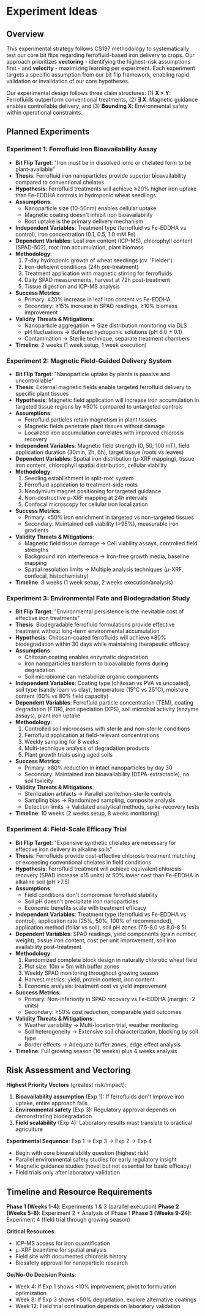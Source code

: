 

# Experiment Ideas

## Overview

This experimental strategy follows CS197 methodology to systematically test our core bit flips regarding ferrofluid-based iron delivery to crops. Our approach prioritizes **vectoring** - identifying the highest-risk assumptions first - and **velocity** - maximizing learning per experiment. Each experiment targets a specific assumption from our bit flip framework, enabling rapid validation or invalidation of our core hypotheses.

Our experimental design follows three claim structures: (1) **X > Y**: Ferrofluids outperform conventional treatments, (2) **∃ X**: Magnetic guidance enables controllable delivery, and (3) **Bounding X**: Environmental safety within operational constraints.

## Planned Experiments

### Experiment 1: Ferrofluid Iron Bioavailability Assay
- **Bit Flip Target**: "Iron must be in dissolved ionic or chelated form to be plant-available"
- **Thesis**: Ferrofluid iron nanoparticles provide superior bioavailability compared to conventional chelates
- **Hypothesis**: Ferrofluid treatments will achieve ≥20% higher iron uptake than Fe-EDDHA controls in hydroponic wheat seedlings
- **Assumptions**: 
  - Nanoparticle size (10-50nm) enables cellular uptake
  - Magnetic coating doesn't inhibit iron bioavailability
  - Root uptake is the primary delivery mechanism
- **Independent Variables**: Treatment type (ferrofluid vs Fe-EDDHA vs control), iron concentration (0.1, 0.5, 1.0 mM Fe)
- **Dependent Variables**: Leaf iron content (ICP-MS), chlorophyll content (SPAD-502), root iron accumulation, plant biomass
- **Methodology**: 
  1. 7-day hydroponic growth of wheat seedlings (cv. 'Fielder')
  2. Iron-deficient conditions (24h pre-treatment)
  3. Treatment application with magnetic stirring for ferrofluids
  4. Daily SPAD measurements, harvest at 72h post-treatment
  5. Tissue digestion and ICP-MS analysis
- **Success Metrics**: 
  - Primary: ≥20% increase in leaf iron content vs Fe-EDDHA
  - Secondary: ≥15% increase in SPAD readings, ≥10% biomass improvement
- **Validity Threats & Mitigations**:
  - Nanoparticle aggregation → Size distribution monitoring via DLS
  - pH fluctuations → Buffered hydroponic solutions (pH 6.0 ± 0.1)
  - Contamination → Sterile technique, separate treatment chambers
- **Timeline**: 2 weeks (1 week setup, 1 week execution)

### Experiment 2: Magnetic Field-Guided Delivery System
- **Bit Flip Target**: "Nanoparticle uptake by plants is passive and uncontrollable"
- **Thesis**: External magnetic fields enable targeted ferrofluid delivery to specific plant tissues
- **Hypothesis**: Magnetic field application will increase iron accumulation in targeted tissue regions by ≥50% compared to untargeted controls
- **Assumptions**:
  - Ferrofluid particles retain magnetism in plant tissues
  - Magnetic fields penetrate plant tissues without damage
  - Localized iron accumulation correlates with improved chlorosis recovery
- **Independent Variables**: Magnetic field strength (0, 50, 100 mT), field application duration (30min, 2h, 6h), target tissue (roots vs leaves)
- **Dependent Variables**: Spatial iron distribution (μ-XRF mapping), tissue iron content, chlorophyll spatial distribution, cellular viability
- **Methodology**:
  1. Seedling establishment in split-root system
  2. Ferrofluid application to treatment-side roots
  3. Neodymium magnet positioning for targeted guidance
  4. Non-destructive μ-XRF mapping at 24h intervals
  5. Confocal microscopy for cellular iron localization
- **Success Metrics**:
  - Primary: ≥50% iron enrichment in targeted vs non-targeted tissues
  - Secondary: Maintained cell viability (>95%), measurable iron gradients
- **Validity Threats & Mitigations**:
  - Magnetic field tissue damage → Cell viability assays, controlled field strengths
  - Background iron interference → Iron-free growth media, baseline mapping
  - Spatial resolution limits → Multiple analysis techniques (μ-XRF, confocal, histochemistry)
- **Timeline**: 3 weeks (1 week setup, 2 weeks execution/analysis)

### Experiment 3: Environmental Fate and Biodegradation Study  
- **Bit Flip Target**: "Environmental persistence is the inevitable cost of effective iron treatments"
- **Thesis**: Biodegradable ferrofluid formulations provide effective treatment without long-term environmental accumulation
- **Hypothesis**: Chitosan-coated ferrofluids will achieve ≥80% biodegradation within 30 days while maintaining therapeutic efficacy
- **Assumptions**:
  - Chitosan coating enables enzymatic degradation
  - Iron nanoparticles transform to bioavailable forms during degradation
  - Soil microbiome can metabolize organic components
- **Independent Variables**: Coating type (chitosan vs PVA vs uncoated), soil type (sandy loam vs clay), temperature (15°C vs 25°C), moisture content (60% vs 80% field capacity)
- **Dependent Variables**: Ferrofluid particle concentration (TEM), coating degradation (FTIR), iron speciation (XPS), soil microbial activity (enzyme assays), plant iron uptake
- **Methodology**:
  1. Controlled soil microcosms with sterile and non-sterile conditions
  2. Ferrofluid application at field-relevant concentrations
  3. Weekly sampling for 8 weeks
  4. Multi-technique analysis of degradation products
  5. Plant growth trials using aged soils
- **Success Metrics**:
  - Primary: ≥80% reduction in intact nanoparticles by day 30
  - Secondary: Maintained iron bioavailability (DTPA-extractable), no soil toxicity
- **Validity Threats & Mitigations**:
  - Sterilization artifacts → Parallel sterile/non-sterile controls
  - Sampling bias → Randomized sampling, composite analysis
  - Detection limits → Validated analytical methods, spike-recovery tests
- **Timeline**: 10 weeks (2 weeks setup, 8 weeks monitoring)

### Experiment 4: Field-Scale Efficacy Trial
- **Bit Flip Target**: "Expensive synthetic chelates are necessary for effective iron delivery in alkaline soils"
- **Thesis**: Ferrofluids provide cost-effective chlorosis treatment matching or exceeding conventional chelates in field conditions
- **Hypothesis**: Ferrofluid treatment will achieve equivalent chlorosis recovery (SPAD increase ≥15 units) at 50% lower cost than Fe-EDDHA in alkaline soil (pH >7.5)
- **Assumptions**:
  - Field conditions don't compromise ferrofluid stability
  - Soil pH doesn't precipitate iron nanoparticles
  - Economic benefits scale with treatment efficacy
- **Independent Variables**: Treatment type (ferrofluid vs Fe-EDDHA vs control), application rate (25%, 50%, 100% of recommended), application method (foliar vs soil), soil pH zones (7.5-8.0 vs 8.0-8.5)
- **Dependent Variables**: SPAD readings, yield components (grain number, weight), tissue iron content, cost per unit improvement, soil iron availability post-treatment
- **Methodology**:
  1. Randomized complete block design in naturally chlorotic wheat field
  2. Plot size: 10m × 5m with buffer zones
  3. Weekly SPAD monitoring throughout growing season
  4. Harvest metrics: yield, protein content, iron content
  5. Economic analysis: treatment cost vs yield improvement
- **Success Metrics**:
  - Primary: Non-inferiority in SPAD recovery vs Fe-EDDHA (margin: -2 units)
  - Secondary: ≥50% cost reduction, comparable yield outcomes
- **Validity Threats & Mitigations**:
  - Weather variability → Multi-location trial, weather monitoring
  - Soil heterogeneity → Extensive soil characterization, blocking by soil type
  - Border effects → Adequate buffer zones, edge effect analysis
- **Timeline**: Full growing season (16 weeks) plus 4 weeks analysis

## Risk Assessment and Vectoring

**Highest Priority Vectors** (greatest risk/impact):
1. **Bioavailability assumption** (Exp 1): If ferrofluids don't improve iron uptake, entire approach fails
2. **Environmental safety** (Exp 3): Regulatory approval depends on demonstrating biodegradation
3. **Field scalability** (Exp 4): Laboratory results must translate to practical agriculture

**Experimental Sequence**: Exp 1 → Exp 3 → Exp 2 → Exp 4
- Begin with core bioavailability question (highest risk)
- Parallel environmental safety studies for early regulatory insight  
- Magnetic guidance studies (novel but not essential for basic efficacy)
- Field trials only after laboratory validation

## Timeline and Resource Requirements

**Phase 1 (Weeks 1-4)**: Experiments 1 & 3 (parallel execution)
**Phase 2 (Weeks 5-8)**: Experiment 2 + Analysis of Phase 1
**Phase 3 (Weeks 9-24)**: Experiment 4 (field trial through growing season)

**Critical Resources**:
- ICP-MS access for iron quantification
- μ-XRF beamtime for spatial analysis
- Field site with documented chlorosis history
- Biosafety approval for nanoparticle research

**Go/No-Go Decision Points**:
- Week 4: If Exp 1 shows <10% improvement, pivot to formulation optimization
- Week 8: If Exp 3 shows <50% degradation, explore alternative coatings  
- Week 12: Field trial continuation depends on laboratory validation

